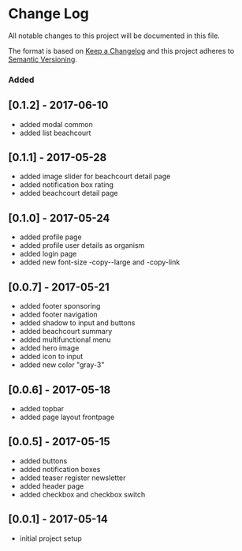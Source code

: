 # Change Log
All notable changes to this project will be documented in this file.

The format is based on [Keep a Changelog](http://keepachangelog.com/)
and this project adheres to [Semantic Versioning](http://semver.org/).

### Added

## [0.1.2] - 2017-06-10
- added modal common
- added list beachcourt

## [0.1.1] - 2017-05-28
- added image slider for beachcourt detail page
- added notification box rating
- added beachcourt detail page

## [0.1.0] - 2017-05-24
- added profile page
- added profile user details as organism
- added login page
- added new font-size -copy--large and -copy-link

## [0.0.7] - 2017-05-21
- added footer sponsoring
- added footer navigation
- added shadow to input and buttons
- added beachcourt summary
- added multifunctional menu
- added hero image
- added icon to input
- added new color "gray-3"

## [0.0.6] - 2017-05-18
- added topbar
- added page layout frontpage

## [0.0.5] - 2017-05-15
- added buttons
- added notification boxes
- added teaser register newsletter
- added header page
- added checkbox and checkbox switch

## [0.0.1] - 2017-05-14
- initial project setup
